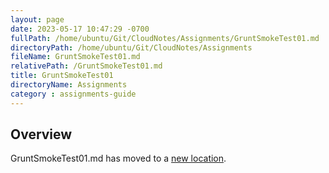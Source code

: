 ```yaml
---
layout: page
date: 2023-05-17 10:47:29 -0700
fullPath: /home/ubuntu/Git/CloudNotes/Assignments/GruntSmokeTest01.md
directoryPath: /home/ubuntu/Git/CloudNotes/Assignments
fileName: GruntSmokeTest01.md
relativePath: /GruntSmokeTest01.md
title: GruntSmokeTest01
directoryName: Assignments
category : assignments-guide
---
```


## Overview

GruntSmokeTest01.md has moved to a [new location](SmokeTests/GruntSmokeTest01.md).
